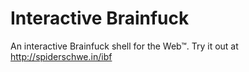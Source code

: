 Interactive Brainfuck
===

An interactive Brainfuck shell for the Web™. Try it out at <http://spiderschwe.in/ibf>
